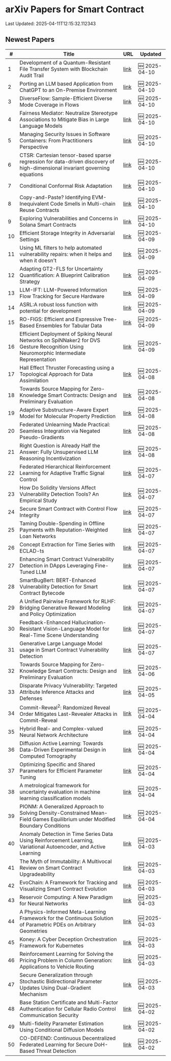 # arXiv Papers for Smart Contract

Last Updated: 2025-04-11T12:15:32.112343

## Newest Papers

|\#|Title|URL|Updated|
|---|---|---|---|
|1|Development of a Quantum-Resistant File Transfer System with Blockchain Audit Trail|[link](http://arxiv.org/abs/2504.07938v1)|🆕 2025-04-10|
|2|Porting an LLM based Application from ChatGPT to an On-Premise Environment|[link](http://arxiv.org/abs/2504.07907v1)|🆕 2025-04-10|
|3|DiverseFlow: Sample-Efficient Diverse Mode Coverage in Flows|[link](http://arxiv.org/abs/2504.07894v1)|🆕 2025-04-10|
|4|Fairness Mediator: Neutralize Stereotype Associations to Mitigate Bias in Large Language Models|[link](http://arxiv.org/abs/2504.07787v1)|🆕 2025-04-10|
|5|Managing Security Issues in Software Containers: From Practitioners Perspective|[link](http://arxiv.org/abs/2504.07707v1)|🆕 2025-04-10|
|6|CTSR: Cartesian tensor-based sparse regression for data-driven discovery of high-dimensional invariant governing equations|[link](http://arxiv.org/abs/2504.07618v1)|🆕 2025-04-10|
|7|Conditional Conformal Risk Adaptation|[link](http://arxiv.org/abs/2504.07611v1)|🆕 2025-04-10|
|8|Copy-and-Paste? Identifying EVM-Inequivalent Code Smells in Multi-chain Reuse Contracts|[link](http://arxiv.org/abs/2504.07589v1)|🆕 2025-04-10|
|9|Exploring Vulnerabilities and Concerns in Solana Smart Contracts|[link](http://arxiv.org/abs/2504.07419v1)|🆕 2025-04-10|
|10|Efficient Storage Integrity in Adversarial Settings|[link](http://arxiv.org/abs/2504.07041v1)|🆕 2025-04-09|
|11|Using ML filters to help automated vulnerability repairs: when it helps and when it doesn't|[link](http://arxiv.org/abs/2504.07027v1)|🆕 2025-04-09|
|12|Adapting GT2-FLS for Uncertainty Quantification: A Blueprint Calibration Strategy|[link](http://arxiv.org/abs/2504.07017v1)|🆕 2025-04-09|
|13|LLM-IFT: LLM-Powered Information Flow Tracking for Secure Hardware|[link](http://arxiv.org/abs/2504.07015v1)|🆕 2025-04-09|
|14|ASRL:A robust loss function with potential for development|[link](http://arxiv.org/abs/2504.06935v1)|🆕 2025-04-09|
|15|RO-FIGS: Efficient and Expressive Tree-Based Ensembles for Tabular Data|[link](http://arxiv.org/abs/2504.06927v1)|🆕 2025-04-09|
|16|Efficient Deployment of Spiking Neural Networks on SpiNNaker2 for DVS Gesture Recognition Using Neuromorphic Intermediate Representation|[link](http://arxiv.org/abs/2504.06748v1)|🆕 2025-04-09|
|17|Hall Effect Thruster Forecasting using a Topological Approach for Data Assimilation|[link](http://arxiv.org/abs/2504.06157v1)|🆕 2025-04-08|
|18|Towards Source Mapping for Zero-Knowledge Smart Contracts: Design and Preliminary Evaluation|[link](http://arxiv.org/abs/2504.04322v2)|🆕 2025-04-08|
|19|Adaptive Substructure-Aware Expert Model for Molecular Property Prediction|[link](http://arxiv.org/abs/2504.05844v1)|🆕 2025-04-08|
|20|Federated Unlearning Made Practical: Seamless Integration via Negated Pseudo-Gradients|[link](http://arxiv.org/abs/2504.05822v1)|🆕 2025-04-08|
|21|Right Question is Already Half the Answer: Fully Unsupervised LLM Reasoning Incentivization|[link](http://arxiv.org/abs/2504.05812v1)|🆕 2025-04-08|
|22|Federated Hierarchical Reinforcement Learning for Adaptive Traffic Signal Control|[link](http://arxiv.org/abs/2504.05553v1)|🆕 2025-04-07|
|23|How Do Solidity Versions Affect Vulnerability Detection Tools? An Empirical Study|[link](http://arxiv.org/abs/2504.05515v1)|🆕 2025-04-07|
|24|Secure Smart Contract with Control Flow Integrity|[link](http://arxiv.org/abs/2504.05509v1)|🆕 2025-04-07|
|25|Taming Double-Spending in Offline Payments with Reputation-Weighted Loan Networks|[link](http://arxiv.org/abs/2504.05143v1)|🆕 2025-04-07|
|26|Concept Extraction for Time Series with ECLAD-ts|[link](http://arxiv.org/abs/2504.05024v1)|🆕 2025-04-07|
|27|Enhancing Smart Contract Vulnerability Detection in DApps Leveraging Fine-Tuned LLM|[link](http://arxiv.org/abs/2504.05006v1)|🆕 2025-04-07|
|28|SmartBugBert: BERT-Enhanced Vulnerability Detection for Smart Contract Bytecode|[link](http://arxiv.org/abs/2504.05002v1)|🆕 2025-04-07|
|29|A Unified Pairwise Framework for RLHF: Bridging Generative Reward Modeling and Policy Optimization|[link](http://arxiv.org/abs/2504.04950v1)|🆕 2025-04-07|
|30|Feedback-Enhanced Hallucination-Resistant Vision-Language Model for Real-Time Scene Understanding|[link](http://arxiv.org/abs/2504.04772v1)|🆕 2025-04-07|
|31|Generative Large Language Model usage in Smart Contract Vulnerability Detection|[link](http://arxiv.org/abs/2504.04685v1)|🆕 2025-04-07|
|32|Towards Source Mapping for Zero-Knowledge Smart Contracts: Design and Preliminary Evaluation|[link](http://arxiv.org/abs/2504.04322v1)|🆕 2025-04-06|
|33|Disparate Privacy Vulnerability: Targeted Attribute Inference Attacks and Defenses|[link](http://arxiv.org/abs/2504.04033v1)|🆕 2025-04-05|
|34|Commit-Reveal$^2$: Randomized Reveal Order Mitigates Last-Revealer Attacks in Commit-Reveal|[link](http://arxiv.org/abs/2504.03936v1)|🆕 2025-04-04|
|35|Hybrid Real- and Complex-valued Neural Network Architecture|[link](http://arxiv.org/abs/2504.03497v1)|🆕 2025-04-04|
|36|Diffusion Active Learning: Towards Data-Driven Experimental Design in Computed Tomography|[link](http://arxiv.org/abs/2504.03491v1)|🆕 2025-04-04|
|37|Optimizing Specific and Shared Parameters for Efficient Parameter Tuning|[link](http://arxiv.org/abs/2504.03450v1)|🆕 2025-04-04|
|38|A metrological framework for uncertainty evaluation in machine learning classification models|[link](http://arxiv.org/abs/2504.03359v1)|🆕 2025-04-04|
|39|PIONM: A Generalized Approach to Solving Density-Constrained Mean-Field Games Equilibrium under Modified Boundary Conditions|[link](http://arxiv.org/abs/2504.03209v1)|🆕 2025-04-04|
|40|Anomaly Detection in Time Series Data Using Reinforcement Learning, Variational Autoencoder, and Active Learning|[link](http://arxiv.org/abs/2504.02999v1)|🆕 2025-04-03|
|41|The Myth of Immutability: A Multivocal Review on Smart Contract Upgradeability|[link](http://arxiv.org/abs/2504.02719v1)|🆕 2025-04-03|
|42|EvoChain: A Framework for Tracking and Visualizing Smart Contract Evolution|[link](http://arxiv.org/abs/2504.02704v1)|🆕 2025-04-03|
|43|Reservoir Computing: A New Paradigm for Neural Networks|[link](http://arxiv.org/abs/2504.02639v1)|🆕 2025-04-03|
|44|A Physics-Informed Meta-Learning Framework for the Continuous Solution of Parametric PDEs on Arbitrary Geometries|[link](http://arxiv.org/abs/2504.02459v1)|🆕 2025-04-03|
|45|Koney: A Cyber Deception Orchestration Framework for Kubernetes|[link](http://arxiv.org/abs/2504.02431v1)|🆕 2025-04-03|
|46|Reinforcement Learning for Solving the Pricing Problem in Column Generation: Applications to Vehicle Routing|[link](http://arxiv.org/abs/2504.02383v1)|🆕 2025-04-03|
|47|Secure Generalization through Stochastic Bidirectional Parameter Updates Using Dual-Gradient Mechanism|[link](http://arxiv.org/abs/2504.02213v1)|🆕 2025-04-03|
|48|Base Station Certificate and Multi-Factor Authentication for Cellular Radio Control Communication Security|[link](http://arxiv.org/abs/2504.02133v1)|🆕 2025-04-02|
|49|Multi-fidelity Parameter Estimation Using Conditional Diffusion Models|[link](http://arxiv.org/abs/2504.01894v1)|🆕 2025-04-02|
|50|CO-DEFEND: Continuous Decentralized Federated Learning for Secure DoH-Based Threat Detection|[link](http://arxiv.org/abs/2504.01882v1)|🆕 2025-04-02|
